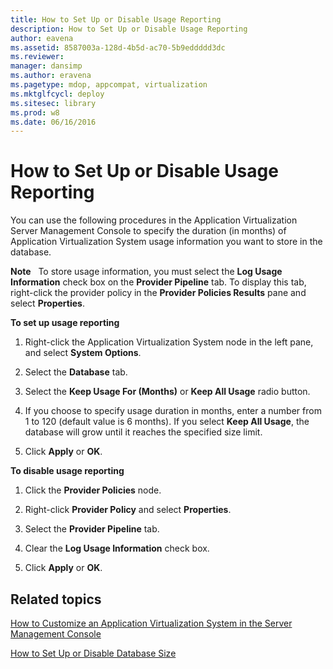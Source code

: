 ```yaml
---
title: How to Set Up or Disable Usage Reporting
description: How to Set Up or Disable Usage Reporting
author: eavena
ms.assetid: 8587003a-128d-4b5d-ac70-5b9eddddd3dc
ms.reviewer: 
manager: dansimp
ms.author: eravena
ms.pagetype: mdop, appcompat, virtualization
ms.mktglfcycl: deploy
ms.sitesec: library
ms.prod: w8
ms.date: 06/16/2016
---
```



# How to Set Up or Disable Usage Reporting


You can use the following procedures in the Application Virtualization Server Management Console to specify the duration (in months) of Application Virtualization System usage information you want to store in the database.

**Note**  
 To store usage information, you must select the **Log Usage Information** check box on the **Provider Pipeline** tab. To display this tab, right-click the provider policy in the **Provider Policies Results** pane and select **Properties**.

 

**To set up usage reporting**

1.  Right-click the Application Virtualization System node in the left pane, and select **System Options**.

2.  Select the **Database** tab.

3.  Select the **Keep Usage For (Months)** or **Keep All Usage** radio button.

4.  If you choose to specify usage duration in months, enter a number from 1 to 120 (default value is 6 months). If you select **Keep All Usage**, the database will grow until it reaches the specified size limit.

5.  Click **Apply** or **OK**.

**To disable usage reporting**

1.  Click the **Provider Policies** node.

2.  Right-click **Provider Policy** and select **Properties**.

3.  Select the **Provider Pipeline** tab.

4.  Clear the **Log Usage Information** check box.

5.  Click **Apply** or **OK**.

## Related topics


[How to Customize an Application Virtualization System in the Server Management Console](how-to-customize-an-application-virtualization-system-in-the-server-management-console.md)

[How to Set Up or Disable Database Size](how-to-set-up-or-disable-database-size.md)

 

 





